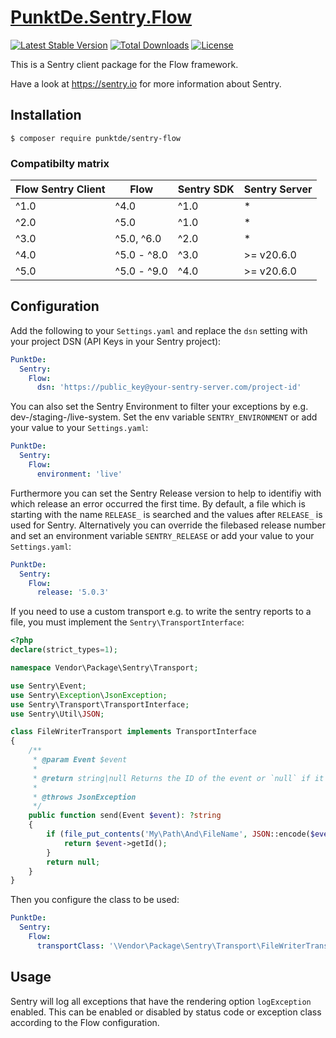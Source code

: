# [PunktDe.Sentry.Flow](https://github.com/punktDe/sentry-flow)

[![Latest Stable Version](https://poser.pugx.org/punktDe/sentry-flow/v/stable)](https://packagist.org/packages/punktDe/sentry-flow) [![Total Downloads](https://poser.pugx.org/punktDe/sentry-flow/downloads)](https://packagist.org/packages/punktDe/sentry-flow) [![License](https://poser.pugx.org/punktDe/sentry-flow/license)](https://packagist.org/packages/punktDe/sentry-flow)

This is a Sentry client package for the Flow framework.

Have a look at https://sentry.io for more information about Sentry.

## Installation

```
$ composer require punktde/sentry-flow
```

### Compatibilty matrix

| Flow Sentry Client | Flow             | Sentry SDK | Sentry Server |
|--------------------|------------------|------------|---------------|
| ^1.0               | ^4.0             | ^1.0       | *             |
| ^2.0               | ^5.0             | ^1.0       | *             |
| ^3.0               | ^5.0, ^6.0       | ^2.0       | *             |
| ^4.0               | ^5.0 - ^8.0      | ^3.0       | >= v20.6.0    |
| ^5.0               | ^5.0 - ^9.0      | ^4.0       | >= v20.6.0    |

## Configuration

Add the following to your `Settings.yaml` and replace the `dsn` setting with your project DSN (API Keys in your Sentry project):

```yaml
PunktDe:
  Sentry:
    Flow:
      dsn: 'https://public_key@your-sentry-server.com/project-id'
```

You can also set the Sentry Environment to filter your exceptions by e.g. dev-/staging-/live-system.
Set the env variable `SENTRY_ENVIRONMENT` or add your value to your `Settings.yaml`:

```yaml
PunktDe:
  Sentry:
    Flow:
      environment: 'live'
```

Furthermore you can set the Sentry Release version to help to identifiy with which release an error occurred the first time.
By default, a file which is starting with the name `RELEASE_` is searched and the values after `RELEASE_` is used for Sentry.
Alternatively you can override the filebased release number and set an environment variable `SENTRY_RELEASE` or add your value to your `Settings.yaml`:

```yaml
PunktDe:
  Sentry:
    Flow:
      release: '5.0.3'
```
If you need to use a custom transport e.g. to write the sentry reports to a file, you must implement the `Sentry\TransportInterface`:

```php
<?php
declare(strict_types=1);

namespace Vendor\Package\Sentry\Transport;

use Sentry\Event;
use Sentry\Exception\JsonException;
use Sentry\Transport\TransportInterface;
use Sentry\Util\JSON;

class FileWriterTransport implements TransportInterface
{
    /**
     * @param Event $event
     *
     * @return string|null Returns the ID of the event or `null` if it failed to be sent
     *
     * @throws JsonException
     */
    public function send(Event $event): ?string
    {
        if (file_put_contents('My\Path\And\FileName', JSON::encode($event)) !== false) {
            return $event->getId();
        }
        return null;
    }
}
```

Then you configure the class to be used:

```yaml
PunktDe:
  Sentry:
    Flow:
      transportClass: '\Vendor\Package\Sentry\Transport\FileWriterTransport'
```

## Usage

Sentry will log all exceptions that have the rendering option `logException` enabled. This can be enabled or disabled
by status code or exception class according to the Flow configuration.
